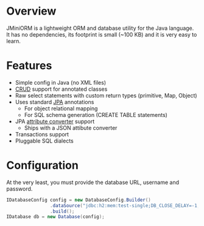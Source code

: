 # Overview
JMiniORM is a lightweight ORM and database utility for the Java language. It has no dependencies, its footprint is small (~100 KB) and it is very easy to learn.

# Features
* Simple config in Java (no XML files)
* [CRUD](https://en.wikipedia.org/wiki/Create,_read,_update_and_delete) support for annotated classes
* Raw select statements with custom return types (primitive, Map, Object)
* Uses standard [JPA](https://en.wikipedia.org/wiki/Java_Persistence_API) annotations
    * For object relational mapping
    * For SQL schema generation (CREATE TABLE statements)
* JPA [attribute converter](https://docs.oracle.com/javaee/7/api/javax/persistence/AttributeConverter.html) support
    * Ships with a JSON attibute converter    
* Transactions support
* Pluggable SQL dialects

# Configuration
At the very least, you must provide the database URL, username and password.
```java
IDatabaseConfig config = new DatabaseConfig.Builder()
                .dataSource("jdbc:h2:mem:test-single;DB_CLOSE_DELAY=-1;DB_CLOSE_ON_EXIT=FALSE;", "", "")
                .build();
IDatabase db = new Database(config); 
```